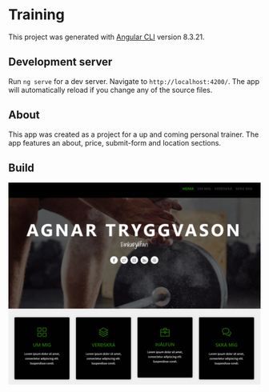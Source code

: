 # Training

This project was generated with [Angular CLI](https://github.com/angular/angular-cli) version 8.3.21.

## Development server

Run `ng serve` for a dev server. Navigate to `http://localhost:4200/`. The app will automatically reload if you change any of the source files.

## About

This app was created as a project for a up and coming personal trainer. The app features an about, price, submit-form and location sections.

## Build
![Image description](\src\assets\img\home-prev.PNG)
